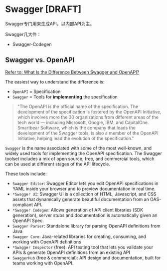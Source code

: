 # Swagger [DRAFT]

Swagger专门用来生成API，以内部API为主。

Swagger几大件：
- Swagger-Codegen

## Swagger vs. OpenAPI

[Refer to: What Is the Difference Between Swagger and OpenAPI?](https://swagger.io/blog/api-strategy/difference-between-swagger-and-openapi/)

The easiest way to understand the difference is:
- `OpenAPI` = Specification
- `Swagger` = Tools for **implementing** the specification

> "The OpenAPI is the official name of the specification. The development of the specification is fostered by the OpenAPI Initiative, which involves more the 30 organizations from different areas of the tech world — including Microsoft, Google, IBM, and CapitalOne. Smartbear Software, which is the company that leads the development of the Swagger tools, is also a member of the OpenAPI Initiative, helping lead the evolution of the specification."

`Swagger` is the name associated with some of the most well-known, and widely used tools for implementing the OpenAPI specification. The Swagger toolset includes a mix of open source, free, and commercial tools, which can be used at different stages of the API lifecycle.

These tools include:
- `Swagger Editor`: Swagger Editor lets you edit OpenAPI specifications in YAML inside your browser and to preview documentation in real time.
- `*Swagger UI`: Swagger UI is a collection of HTML, Javascript, and CSS assets that dynamically generate beautiful documentation from an OAS-compliant API.
- `*Swagger Codegen`: Allows generation of API client libraries (SDK generation), server stubs and documentation is automatically given an OpenAPI Spec.
- `Swagger Parser`: Standalone library for parsing OpenAPI definitions from Java
- `Swagger Core`: Java-related libraries for creating, consuming, and working with OpenAPI definitions
- `*Swagger Inspector` (free): API testing tool that lets you validate your APIs & generate OpenAPI definitions from an existing API
- `SwaggerHub` (free & commercial): API design and documentation, built for teams working with OpenAPI.
